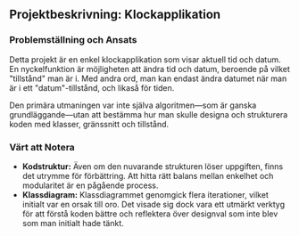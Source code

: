 ## Projektbeskrivning: Klockapplikation

### Problemställning och Ansats

Detta projekt är en enkel klockapplikation som visar aktuell tid och datum. En nyckelfunktion är möjligheten att ändra tid och datum, beroende på vilket "tillstånd" man är i. Med andra ord, man kan endast ändra datumet när man är i ett "datum"-tillstånd, och likaså för tiden.

Den primära utmaningen var inte själva algoritmen—som är ganska grundläggande—utan att bestämma hur man skulle designa och strukturera koden med klasser, gränssnitt och tillstånd.

### Värt att Notera

- **Kodstruktur:** Även om den nuvarande strukturen löser uppgiften, finns det utrymme för förbättring. Att hitta rätt balans mellan enkelhet och modularitet är en pågående process.
- **Klassdiagram:** Klassdiagrammet genomgick flera iterationer, vilket initialt var en orsak till oro. Det visade sig dock vara ett utmärkt verktyg för att förstå koden bättre och reflektera över designval som inte blev som man initialt hade tänkt.

